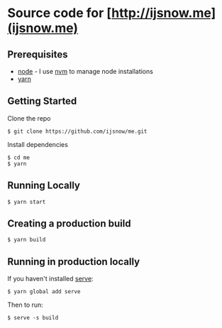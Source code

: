 # Source code for [http://ijsnow.me](ijsnow.me)

## Prerequisites

- [node](https://nodejs.org) - I use [nvm](https://github.com/creationix/nvm) to manage node installations
- [yarn](https://yarnpkn.com)

## Getting Started

Clone the repo

```
$ git clone https://github.com/ijsnow/me.git
```

Install dependencies

```
$ cd me
$ yarn
```

## Running Locally

```
$ yarn start
```

## Creating a production build

```
$ yarn build
```

## Running in production locally

If you haven't installed [serve](http://npmjs.com/package/serve):

```
$ yarn global add serve
```

Then to run:

```
$ serve -s build
```